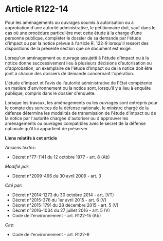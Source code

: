 # Article R122-14

Pour les aménagements ou ouvrages soumis à autorisation ou à approbation d'une autorité administrative, le pétitionnaire
doit, sauf dans le cas où une procédure particulière met cette étude à la charge d'une personne publique, compléter le
dossier de sa demande par l'étude d'impact ou par la notice prévue à l'article R. 122-9 lorsqu'il ressort des dispositions de
la présente section que ce document est exigé. 

Lorsqu'un aménagement ou ouvrage assujetti à l'étude d'impact ou à la notice donne successivement lieu à plusieurs décisions
d'autorisation ou d'approbation, un exemplaire de l'étude d'impact ou de la notice doit être joint à chacun des dossiers de
demande concernant l'opération.

L'étude d'impact et l'avis de l'autorité administrative de l'Etat compétente en matière d'environnement ou la notice sont,
lorsqu'il y a lieu à enquête publique, compris dans le dossier d'enquête. 

Lorsque les travaux, les aménagements ou les ouvrages sont entrepris pour le compte des services de la défense nationale, le
ministre chargé de la défense détermine les modalités de transmission de l'étude d'impact ou de la notice par l'autorité
chargée d'autoriser ou d'approuver les aménagements ou ouvrages compatibles avec le secret de la défense nationale qu'il lui
appartient de préserver.

**Liens relatifs à cet article**

_Anciens textes_:

  - Décret n°77-1141 du 12 octobre 1977 - art. 8 (Ab)

_Modifié par_:

  - Décret n°2009-496 du 30 avril 2009 - art. 3

_Cité par_:

  - Décret n°2014-1273 du 30 octobre 2014 - art. (VT)
  - Décret n°2015-376 du 1er avril 2015 - art. 6 (V)
  - Décret n°2015-1791 du 28 décembre 2015 - art. 5 (V)
  - Décret n°2016-1034 du 27 juillet 2016 - art. 5 (V)
  - Code de l'environnement - art. R122-15 (Ab)

_Cite_:

  - Code de l'environnement - art. R122-9
